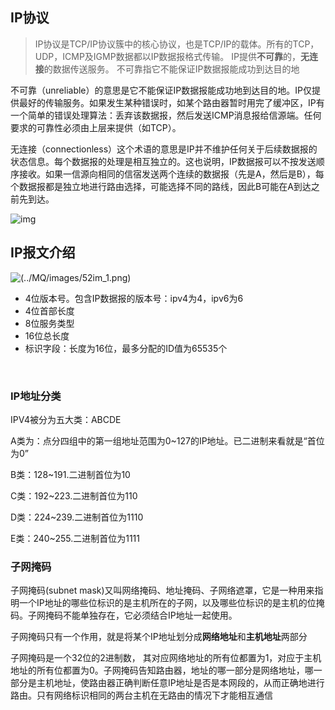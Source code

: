 ## IP协议

> IP协议是TCP/IP协议簇中的核心协议，也是TCP/IP的载体。所有的TCP，UDP，ICMP及IGMP数据都以IP数据报格式传输。 IP提供**不可靠**的，**无连接**的数据传送服务。 不可靠指它不能保证IP数据报能成功到达目的地 

不可靠（unreliable）的意思是它不能保证IP数据报能成功地到达目的地。IP仅提供最好的传输服务。如果发生某种错误时，如某个路由器暂时用完了缓冲区，IP有一个简单的错误处理算法：丢弃该数据报，然后发送ICMP消息报给信源端。任何要求的可靠性必须由上层来提供（如TCP）。

无连接（connectionless）这个术语的意思是IP并不维护任何关于后续数据报的状态信息。每个数据报的处理是相互独立的。这也说明，IP数据报可以不按发送顺序接收。如果一信源向相同的信宿发送两个连续的数据报（先是A，然后是B），每个数据报都是独立地进行路由选择，可能选择不同的路线，因此B可能在A到达之前先到达。

![img](http://blog.chinaunix.net/attachment/201304/27/26833883_1367053079KNJe.png)



## IP报文介绍

![(../MQ/images/52im_1.png)](http://docs.52im.net/extend/docs/book/tcpip/vol1/3/images2/52im_1.png) 

- 4位版本号。包含IP数据报的版本号：ipv4为4，ipv6为6 
- 4位首部长度
- 8位服务类型
- 16位总长度
- 标识字段：长度为16位，最多分配的ID值为65535个 

​	



### IP地址分类

IPV4被分为五大类：ABCDE

A类为：点分四组中的第一组地址范围为0~127的IP地址。已二进制来看就是“首位为0”

B类：128~191.二进制首位为10

C类：192~223.二进制首位为110

D类：224~239.二进制首位为1110

E类：240~255.二进制首位为1111


### 子网掩码

子网掩码(subnet mask)又叫网络掩码、地址掩码、子网络遮罩，它是一种用来指明一个IP地址的哪些位标识的是主机所在的子网，以及哪些位标识的是主机的位掩码。子网掩码不能单独存在，它必须结合IP地址一起使用。

子网掩码只有一个作用，就是将某个IP地址划分成**网络地址**和**主机地址**两部分

子网掩码是一个32位的2进制数， 其对应网络地址的所有位都置为1，对应于主机地址的所有位都置为0。子网掩码告知路由器，地址的哪一部分是网络地址，哪一部分是主机地址，使路由器正确判断任意IP地址是否是本网段的，从而正确地进行路由。只有网络标识相同的两台主机在无路由的情况下才能相互通信